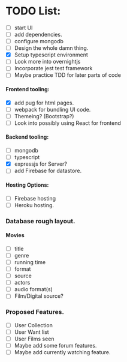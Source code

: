 # TODO List:
- [ ] start UI
- [ ] add dependencies.
- [ ] configure mongodb
- [ ] Design the whole damn thing.
- [X] Setup typescript environment
- [ ] Look more into overnightjs
- [ ] Incorporate jest test framework
- [ ] Maybe practice TDD for later parts of code

#### Frontend tooling:
- [X] add pug for html pages.
- [ ] webpack for bundling UI code.
- [ ] Themeing? (Bootstrap?)
- [ ] Look into possibly using React for frontend

#### Backend tooling:
- [ ] mongodb
- [ ] typescript
- [X] expressjs for Server?
- [ ] add Firebase for datastore.

#### Hosting Options:
- [ ] Firebase hosting
- [ ] Heroku hosting. 

### Database rough layout.
#### Movies
- [ ] title
- [ ] genre
- [ ] running time
- [ ] format
- [ ] source
- [ ] actors
- [ ] audio format(s)
- [ ] Film/Digital source?

### Proposed Features.
- [ ] User Collection
- [ ] User Want list
- [ ] User Films seen
- [ ] Maybe add some forum features.
- [ ] Maybe add currently watching feature.